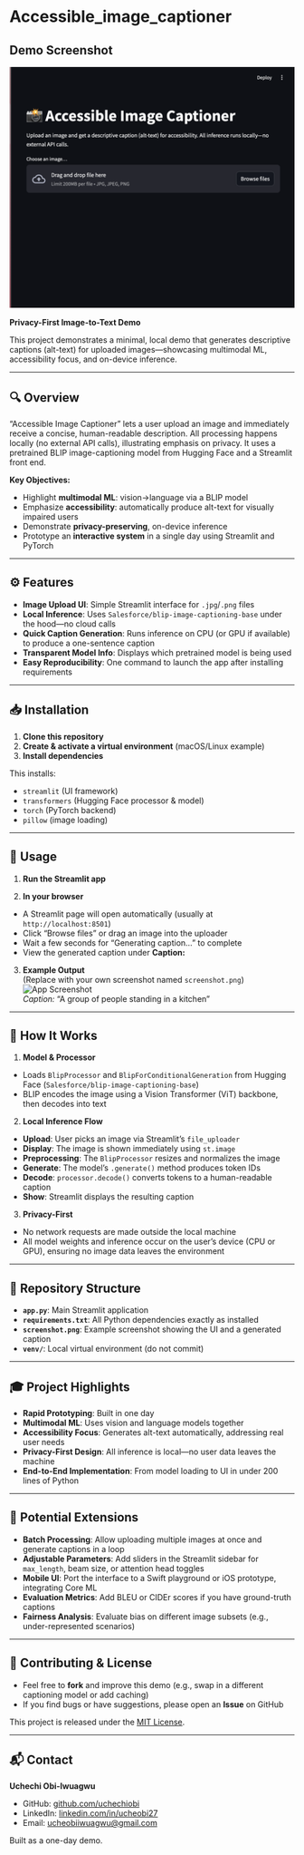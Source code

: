 # Accessible_image_captioner

## Demo Screenshot

![App Screenshot](screenshot1.png)

**Privacy-First Image-to-Text Demo**

This project demonstrates a minimal, local demo that generates descriptive captions (alt-text) for uploaded images—showcasing multimodal ML, accessibility focus, and on-device inference.

---

## 🔍 Overview

“Accessible Image Captioner” lets a user upload an image and immediately receive a concise, human-readable description. All processing happens locally (no external API calls), illustrating emphasis on privacy. It uses a pretrained BLIP image-captioning model from Hugging Face and a Streamlit front end.

**Key Objectives:**
- Highlight **multimodal ML**: vision→language via a BLIP model  
- Emphasize **accessibility**: automatically produce alt-text for visually impaired users  
- Demonstrate **privacy-preserving**, on-device inference  
- Prototype an **interactive system** in a single day using Streamlit and PyTorch

---

## ⚙️ Features

- **Image Upload UI**: Simple Streamlit interface for `.jpg`/`.png` files  
- **Local Inference**: Uses `Salesforce/blip-image-captioning-base` under the hood—no cloud calls  
- **Quick Caption Generation**: Runs inference on CPU (or GPU if available) to produce a one-sentence caption  
- **Transparent Model Info**: Displays which pretrained model is being used  
- **Easy Reproducibility**: One command to launch the app after installing requirements

---

## 📥 Installation

1. **Clone this repository**
2. **Create & activate a virtual environment** (macOS/Linux example)
3.  **Install dependencies**

This installs:  
- `streamlit` (UI framework)  
- `transformers` (Hugging Face processor & model)  
- `torch` (PyTorch backend)  
- `pillow` (image loading)

---

## 🚀 Usage

1. **Run the Streamlit app**  

2. **In your browser**  
- A Streamlit page will open automatically (usually at `http://localhost:8501`)  
- Click “Browse files” or drag an image into the uploader  
- Wait a few seconds for “Generating caption…” to complete  
- View the generated caption under **Caption:**  

3. **Example Output**  
(Replace with your own screenshot named `screenshot.png`)  
![App Screenshot](screenshot.png)  
_Caption:_ “A group of people standing in a kitchen”

---

## 🧱 How It Works

1. **Model & Processor**  
- Loads `BlipProcessor` and `BlipForConditionalGeneration` from Hugging Face (`Salesforce/blip-image-captioning-base`)  
- BLIP encodes the image using a Vision Transformer (ViT) backbone, then decodes into text

2. **Local Inference Flow**  
- **Upload**: User picks an image via Streamlit’s `file_uploader`  
- **Display**: The image is shown immediately using `st.image`  
- **Preprocessing**: The `BlipProcessor` resizes and normalizes the image  
- **Generate**: The model’s `.generate()` method produces token IDs  
- **Decode**: `processor.decode()` converts tokens to a human-readable caption  
- **Show**: Streamlit displays the resulting caption

3. **Privacy-First**  
- No network requests are made outside the local machine  
- All model weights and inference occur on the user’s device (CPU or GPU), ensuring no image data leaves the environment

---

## 📂 Repository Structure


- **`app.py`**: Main Streamlit application  
- **`requirements.txt`**: All Python dependencies exactly as installed  
- **`screenshot.png`**: Example screenshot showing the UI and a generated caption  
- **`venv/`**: Local virtual environment (do not commit)

---

## 🎓 Project Highlights

- **Rapid Prototyping**: Built in one day  
- **Multimodal ML**: Uses vision and language models together  
- **Accessibility Focus**: Generates alt-text automatically, addressing real user needs  
- **Privacy-First Design**: All inference is local—no user data leaves the machine  
- **End-to-End Implementation**: From model loading to UI in under 200 lines of Python

---

## 🔮 Potential Extensions

- **Batch Processing**: Allow uploading multiple images at once and generate captions in a loop  
- **Adjustable Parameters**: Add sliders in the Streamlit sidebar for `max_length`, beam size, or attention head toggles  
- **Mobile UI**: Port the interface to a Swift playground or iOS prototype, integrating Core ML  
- **Evaluation Metrics**: Add BLEU or CIDEr scores if you have ground-truth captions  
- **Fairness Analysis**: Evaluate bias on different image subsets (e.g., under-represented scenarios)

---

## 🤝 Contributing & License

- Feel free to **fork** and improve this demo (e.g., swap in a different captioning model or add caching)  
- If you find bugs or have suggestions, please open an **Issue** on GitHub

This project is released under the [MIT License](https://opensource.org/licenses/MIT).

---

## 📬 Contact

**Uchechi Obi-Iwuagwu**  
- GitHub: [github.com/uchechiobi](https://github.com/uchechiobi)
- LinkedIn: [linkedin.com/in/ucheobi27](https://www.linkedin.com/in/ucheobi27/)  
- Email: ucheobiiwuagwu@gmail.com

Built as a one-day demo.  

